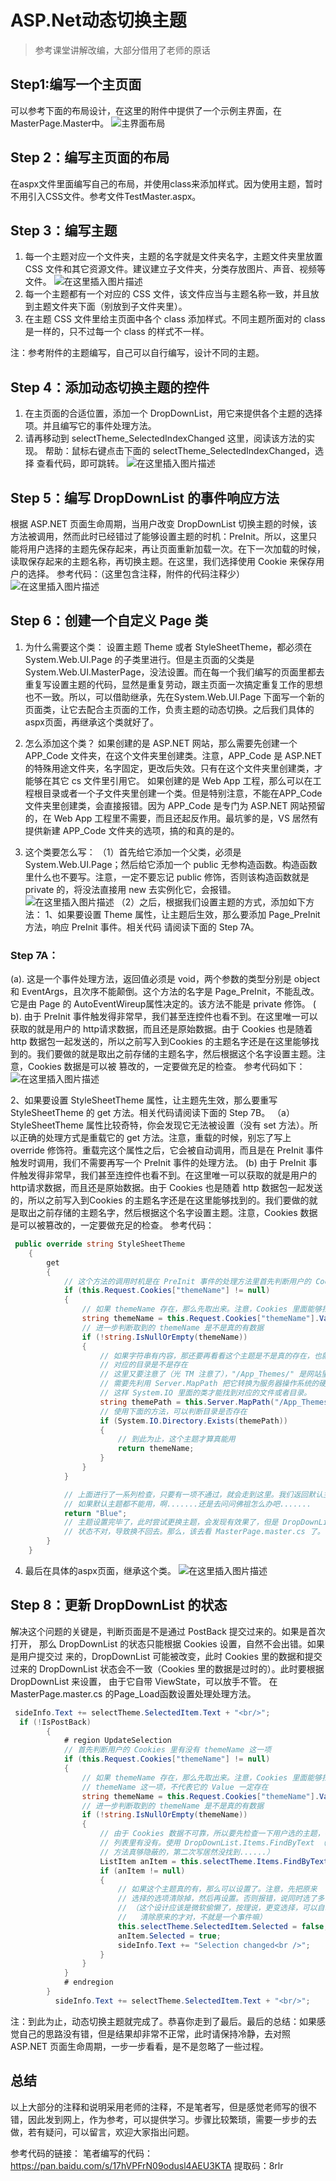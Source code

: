 # ASP.Net动态切换主题

>参考课堂讲解改编，大部分借用了老师的原话

## Step1:编写一个主页面
可以参考下面的布局设计，在这里的附件中提供了一个示例主界面，在MasterPage.Master中。
![主界面布局](https://img-blog.csdnimg.cn/20191007110520520.png?x-oss-process=image/watermark,type_ZmFuZ3poZW5naGVpdGk,shadow_10,text_aHR0cHM6Ly9ibG9nLmNzZG4ubmV0L3dlaXhpbl80MzIwOTc5NQ==,size_16,color_FFFFFF,t_70)
## Step 2：编写主页面的布局
在aspx文件里面编写自己的布局，并使用class来添加样式。因为使用主题，暂时不用引入CSS文件。参考文件TestMaster.aspx。
## Step 3：编写主题
1. 每一个主题对应一个文件夹，主题的名字就是文件夹名字，主题文件夹里放置 CSS 文件和其它资源文件。建议建立子文件夹，分类存放图片、声音、视频等文件。
![在这里插入图片描述](https://img-blog.csdnimg.cn/20191007111750503.png)
2. 每一个主题都有一个对应的 CSS 文件，该文件应当与主题名称一致，并且放到主题文件夹下面（别放到子文件夹里）。
3. 在主题 CSS 文件里给主页面中各个 class 添加样式。不同主题所面对的 class 是一样的，只不过每一个 class 的样式不一样。

注：参考附件的主题编写，自己可以自行编写，设计不同的主题。
##  Step 4：添加动态切换主题的控件
 1. 在主页面的合适位置，添加一个 DropDownList，用它来提供各个主题的选择项。并且编写它的事件处理方法。
2. 请再移动到 selectTheme_SelectedIndexChanged 这里，阅读该方法的实现。
帮助：鼠标右键点击下面的 selectTheme_SelectedIndexChanged，选择 查看代码，即可跳转。
![在这里插入图片描述](https://img-blog.csdnimg.cn/20191007112051191.png?x-oss-process=image/watermark,type_ZmFuZ3poZW5naGVpdGk,shadow_10,text_aHR0cHM6Ly9ibG9nLmNzZG4ubmV0L3dlaXhpbl80MzIwOTc5NQ==,size_16,color_FFFFFF,t_70)

## Step 5：编写 DropDownList 的事件响应方法
根据 ASP.NET 页面生命周期，当用户改变 DropDownList 切换主题的时候，该方法被调用，然而此时已经错过了能够设置主题的时机：PreInit。所以，这里只能将用户选择的主题先保存起来，再让页面重新加载一次。在下一次加载的时候，读取保存起来的主题名称，再切换主题。在这里，我们选择使用 Cookie 来保存用户的选择。
参考代码：（这里包含注释，附件的代码注释少）
![在这里插入图片描述](https://img-blog.csdnimg.cn/20191007112337969.png?x-oss-process=image/watermark,type_ZmFuZ3poZW5naGVpdGk,shadow_10,text_aHR0cHM6Ly9ibG9nLmNzZG4ubmV0L3dlaXhpbl80MzIwOTc5NQ==,size_16,color_FFFFFF,t_70)
## Step 6：创建一个自定义 Page 类
1. 为什么需要这个类：
设置主题 Theme 或者 StyleSheetTheme，都必须在 System.Web.UI.Page 的子类里进行。但是主页面的父类是 System.Web.UI.MasterPage，没法设置。而在每一个我们编写的页面里都去重复写设置主题的代码，显然是重复劳动，跟主页面一次搞定重复工作的思想也不一致。所以，可以借助继承，先在System.Web.UI.Page 下面写一个新的页面类，让它去配合主页面的工作，负责主题的动态切换。之后我们具体的aspx页面，再继承这个类就好了。

 2. 怎么添加这个类？
 如果创建的是 ASP.NET 网站，那么需要先创建一个 APP_Code 文件夹，在这个文件夹里创建类。注意，APP_Code 是 ASP.NET 的特殊用途文件夹，名字固定，更改后失效。只有在这个文件夹里创建类，才能够在其它 cs 文件里引用它。
如果创建的是 Web App 工程，那么可以在工程根目录或者一个子文件夹里创建一个类。但是特别注意，不能在APP_Code 文件夹里创建类，会直接报错。因为 APP_Code 是专门为 ASP.NET 网站预留的，在 Web App 工程里不需要，而且还起反作用。最坑爹的是，VS 居然有提供新建 APP_Code 文件夹的选项，搞的和真的是的。
 
3. 这个类要怎么写：
（1）首先给它添加一个父类，必须是 System.Web.UI.Page；然后给它添加一个 public 无参构造函数。构造函数里什么也不要写。注意，一定不要忘记 public 修饰，否则该构造函数就是 private 的，将没法直接用 new 去实例化它，会报错。
![在这里插入图片描述](https://img-blog.csdnimg.cn/20191007113326214.png?x-oss-process=image/watermark,type_ZmFuZ3poZW5naGVpdGk,shadow_10,text_aHR0cHM6Ly9ibG9nLmNzZG4ubmV0L3dlaXhpbl80MzIwOTc5NQ==,size_16,color_FFFFFF,t_70)
 （2）之后，根据我们设置主题的方式，添加如下方法：
     1、如果要设置 Theme 属性，让主题后生效，那么要添加 Page_PreInit 方法，响应 PreInit 事件。相关代码 请阅读下面的 Step 7A。
    

### Step 7A：
(a). 这是一个事件处理方法，返回值必须是 void，两个参数的类型分别是 object 和 EventArgs，且次序不能颠倒。这个方法的名字是 Page_PreInit，不能乱改。它是由 Page 的 AutoEventWireup属性决定的。该方法不能是 private 修饰。
( b). 由于 PreInit 事件触发得非常早，我们甚至连控件也看不到。在这里唯一可以获取的就是用户的 http请求数据，而且还是原始数据。由于 Cookies 也是随着 http 数据包一起发送的，所以之前写入到Cookies 的主题名字还是在这里能够找到的。我们要做的就是取出之前存储的主题名字，然后根据这个名字设置主题。注意，Cookies 数据是可以被 篡改的，一定要做充足的检查。
参考代码如下：
![在这里插入图片描述](https://img-blog.csdnimg.cn/20191007113938345.png?x-oss-process=image/watermark,type_ZmFuZ3poZW5naGVpdGk,shadow_10,text_aHR0cHM6Ly9ibG9nLmNzZG4ubmV0L3dlaXhpbl80MzIwOTc5NQ==,size_16,color_FFFFFF,t_70)
    
 2、如果要设置 StyleSheetTheme 属性，让主题先生效，那么要重写 StyleSheetTheme 的 get 方法。相关代码请阅读下面的 Step 7B。
   （a）StyleSheetTheme 属性比较奇特，你会发现它无法被设置（没有 set 方法）。所以正确的处理方式是重载它的 get 方法。注意，重载的时候，别忘了写上 override 修饰符。重载完这个属性之后，它会被自动调用，而且是在 PreInit 事件触发时调用，我们不需要再写一个 PreInit 事件的处理方法。
     (b)  由于 PreInit 事件触发得非常早，我们甚至连控件也看不到。在这里唯一可以获取的就是用户的 http请求数据，而且还是原始数据。由于 Cookies 也是随着 http 数据包一起发送的，所以之前写入到Cookies 的主题名字还是在这里能够找到的。我们要做的就是取出之前存储的主题名字，然后根据这个名字设置主题。注意，Cookies 数据是可以被篡改的，一定要做充足的检查。
     参考代码：
```csharp
 public override string StyleSheetTheme
    {
        get
        {
            // 这个方法的调用时机是在 PreInit 事件的处理方法里首先判断用户的 Cookies 里有没有 themeName 这一项
            if (this.Request.Cookies["themeName"] != null)
            {
                // 如果 themeName 存在，那么先取出来。注意，Cookies 里面能够找到themeName 这一项，不代表它的 Value 一定存在
                string themeName = this.Request.Cookies["themeName"].Value;
                // 进一步判断取到的 themeName 是不是真的有数据
                if (!string.IsNullOrEmpty(themeName))
                {
                    // 如果字符串有内容，那还要再看看这个主题是不是真的存在，也就是检查一下
                    // 对应的目录是不是存在
                    // 这里又要注意了（光 TM 注意了），"/App_Themes/" 是网站里的虚拟目录
                    // 需要先利用 Server.MapPath 把它转换为服务器操作系统的硬盘路径，
                    // 这样 System.IO 里面的类才能找到对应的文件或者目录。
                    string themePath = this.Server.MapPath("/App_Themes/" + themeName);
                    // 使用下面的方法，可以判断目录是否存在
                    if (System.IO.Directory.Exists(themePath))
                    {
                        // 到此为止，这个主题才算真能用
                        return themeName;
                    }
                }
            }

            // 上面进行了一系列检查，只要有一项不通过，就会走到这里。我们返回默认主题
            // 如果默认主题都不能用，啊.......还是去问问佛祖怎么办吧.......
            return "Blue";
            // 主题设置完毕了，此时尝试更换主题，会发现有效果了，但是 DropDownList 的
            // 状态不对，导致换不回去。那么，该去看 MasterPage.master.cs 了。
        }
    }
```
 
  4. 最后在具体的aspx页面，继承这个类。
  ![在这里插入图片描述](https://img-blog.csdnimg.cn/20191007114919757.png)
## Step 8：更新 DropDownList 的状态
解决这个问题的关键是，判断页面是不是通过 PostBack 提交过来的。如果是首次打开， 那么 DropDownList 的状态只能根据 Cookies 设置，自然不会出错。如果是用户提交过 来的，DropDownList 可能被改变，此时 Cookies 里的数据和提交过来的 DropDownList
 状态会不一致（Cookies 里的数据是过时的）。此时要根据 DropDownList 来设置， 由于它自带 ViewState，可以放手不管。
 在MasterPage.master.cs 的Page_Load函数设置处理处理方法。
```csharp
 sideInfo.Text += selectTheme.SelectedItem.Text + "<br/>";
  if (!IsPostBack)
        {
            # region UpdateSelection
            // 首先判断用户的 Cookies 里有没有 themeName 这一项
            if (this.Request.Cookies["themeName"] != null)
            {
                // 如果 themeName 存在，那么先取出来。注意，Cookies 里面能够找到
                // themeName 这一项，不代表它的 Value 一定存在
                string themeName = this.Request.Cookies["themeName"].Value;
                // 进一步判断取到的 themeName 是不是真的有数据
                if (!string.IsNullOrEmpty(themeName))
                {
                    // 由于 Cookies 数据不可靠，所以要先检查一下用户选的主题，在
                    // 列表里有没有。使用 DropDownList.Items.FindByText （这个
                    // 方法真够隐蔽的，第二次写居然没找到......）
                    ListItem anItem = this.selectTheme.Items.FindByText(themeName);
                    if (anItem != null)
                    {
                        // 如果这个主题真的有，那么可以设置了。注意，先把原来
                        // 选择的选项清除掉，然后再设置。否则报错，说同时选了多个
                        // （这个设计应该是微软偷懒了，按理说，更变选择，可以自动
                        //   清除原来的才对，不就是一个事件嘛）
                        this.selectTheme.SelectedItem.Selected = false;
                        anItem.Selected = true;
                        sideInfo.Text += "Selection changed<br />";
                    }
                }
            }
            # endregion
        }
          sideInfo.Text += selectTheme.SelectedItem.Text + "<br/>";
```
注：到此为止，动态切换主题就完成了。恭喜你走到了最后。最后的总结：如果感觉自己的思路没有错，但是结果却非常不正常，此时请保持冷静，去对照 ASP.NET 页面生命周期，一步一步看看，是不是忽略了一些过程。

## 总结
以上大部分的注释和说明采用老师的注释，不是笔者写，但是感觉老师写的很不错，因此发到网上，作为参考，可以提供学习。步骤比较繁琐，需要一步步的去做，若有疑问，可以留言，欢迎大家指出问题。

参考代码的链接：
笔者编写的代码：https://pan.baidu.com/s/17hVPFrN09odusl4AEU3KTA
提取码：8rlr

 
